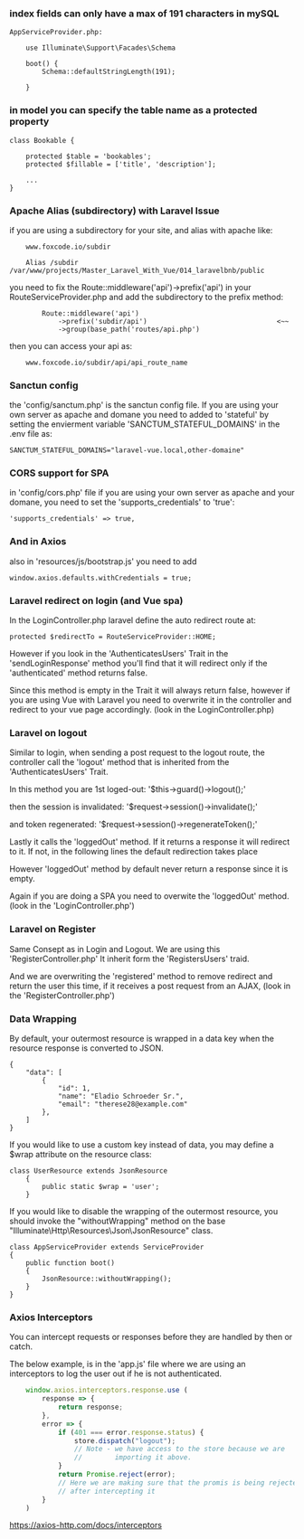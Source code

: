 
<!-- --------------------------------------------------------------- -->
### index fields can only have a max of 191 characters in mySQL

    AppServiceProvider.php:

        use Illuminate\Support\Facades\Schema

        boot() {
            Schema::defaultStringLength(191);
            
        }

<!-- --------------------------------------------------------------- -->

### in model you can specify the table name as a protected property

    class Bookable {
        
        protected $table = 'bookables';
        protected $fillable = ['title', 'description'];

        ...
    }

<!-- --------------------------------------------------------------- -->

### Apache Alias (subdirectory) with Laravel Issue

if you are using a subdirectory for your site, and alias with apache like:

        www.foxcode.io/subdir

        Alias /subdir /var/www/projects/Master_Laravel_With_Vue/014_laravelbnb/public

you need to fix the Route::middleware('api')->prefix('api') in your
RouteServiceProvider.php and add the subdirectory to the prefix method:

            Route::middleware('api')
                ->prefix('subdir/api')                                <~~
                ->group(base_path('routes/api.php')

then you can access your api as:

        www.foxcode.io/subdir/api/api_route_name

<!-- --------------------------------------------------------------- -->

### Sanctun config

the 'config/sanctum.php' is the sanctun config file. If you are using your 
own server as apache and domane you need to added to 'stateful' by setting 
the envierment variable 'SANCTUM_STATEFUL_DOMAINS' in the .env file as:

    SANCTUM_STATEFUL_DOMAINS="laravel-vue.local,other-domaine"

<!-- --------------------------------------------------------------- -->

### CORS support for SPA

in 'config/cors.php' file if you are using your own server as apache and your
domane, you need to set the  'supports_credentials' to 'true':

    'supports_credentials' => true,

### And in Axios

also in 'resources/js/bootstrap.js' you need to add

    window.axios.defaults.withCredentials = true;



<!-- --------------------------------------------------------------- -->

### Laravel redirect on login (and Vue spa)

In the LoginController.php laravel define the auto redirect route at:

    protected $redirectTo = RouteServiceProvider::HOME;

However if you look in the 'AuthenticatesUsers' Trait in the 'sendLoginResponse'
method you'll find that it will redirect only if the 'authenticated' method
returns false.

Since this method is empty in the Trait it will always return false, however if
you are using Vue with Laravel you need to overwrite it in the controller and
redirect to your vue page accordingly. (look in the LoginController.php)

### Laravel on logout

Similar to login, when sending a post request to the logout route, the controller
call the 'logout' method that is inherited from the 'AuthenticatesUsers' Trait.

In this method you are 1st loged-out:  '$this->guard()->logout();'

then the session is invalidated:       '$request->session()->invalidate();'

and token regenerated:                 '$request->session()->regenerateToken();'

Lastly it calls the 'loggedOut' method. If it returns a response it will
redirect to it. If not, in the following lines the default redirection takes
place

However 'loggedOut' method by default never return a response since it is empty.

Again if you are doing a SPA you need to overwite the 'loggedOut' method.
(look in the 'LoginController.php')


### Laravel on Register 

Same Consept as in Login and Logout. We are using this 'RegisterController.php'
It inherit form the 'RegistersUsers' traid.

And we are overwriting the 'registered' method to remove redirect and return the
user this time, if it receives a post request from an AJAX, 
(look in the 'RegisterController.php')


<!-- --------------------------------------------------------------- -->

### Data Wrapping

By default, your outermost resource is wrapped in a data key when the 
resource response is converted to JSON. 

    {
        "data": [
            {
                "id": 1,
                "name": "Eladio Schroeder Sr.",
                "email": "therese28@example.com"
            },
        ]
    }            

If you would like to use a custom key instead of data, you may define a $wrap 
attribute on the resource class:

    class UserResource extends JsonResource
        {
            public static $wrap = 'user';
        }

If you would like to disable the wrapping of the outermost resource, you 
should invoke the "withoutWrapping" method on the base
"Illuminate\Http\Resources\Json\JsonResource" class.

    class AppServiceProvider extends ServiceProvider
    {
        public function boot()
        {
            JsonResource::withoutWrapping();
        }
    }

<!-- --------------------------------------------------------------- -->
### Axios Interceptors 

You can intercept requests or responses before they are handled
by then or catch.

The below example, is in the 'app.js' file where we are using an  
interceptors to log the user out if he is not authenticated.


```js
    window.axios.interceptors.response.use (
        response => {
            return response;
        },
        error => {
            if (401 === error.response.status) {
                store.dispatch("logout");
                // Note - we have access to the store because we are  
                //        importing it above.
            }
            return Promise.reject(error);
            // Here we are making sure that the promis is being rejected
            // after intercepting it 
        }
    )
```

https://axios-http.com/docs/interceptors
